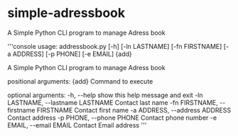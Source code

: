 # simple-adressbook
A Simple Python CLI program to manage Adress book

'''console
usage: addressbook.py [-h] [-ln LASTNAME] [-fn FIRSTNAME] [-a ADDRESS] [-p PHONE] [-e EMAIL] {add}

A Simple Python CLI program to manage Adress book

positional arguments:
  {add}                 Command to execute

optional arguments:
  -h, --help            show this help message and exit
  -ln LASTNAME, --lastname LASTNAME     Contact last name
  -fn FIRSTNAME, --firstname FIRSTNAME  Contact first name
  -a ADDRESS, --address ADDRESS Contact address
  -p PHONE, --phone PHONE               Contact phone number
  -e EMAIL, --email EMAIL               Contact Email address
'''